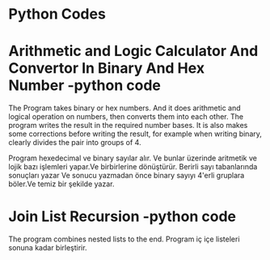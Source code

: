 # Python Codes



# Arithmetic and Logic Calculator And Convertor In Binary And Hex Number -python code
The Program takes binary or hex numbers.
And it does arithmetic and logical operation on numbers, then converts them into each other.
The program writes the result in the required number bases.
It is also makes some corrections before writing the result, for example when writing binary, clearly divides the pair into groups of 4.

Program hexedecimal ve binary sayılar alır.
Ve bunlar üzerinde aritmetik ve lojik bazı işlemleri yapar.Ve birbirlerine dönüştürür.
Berirli sayı tabanlarında sonuçları yazar
Ve sonucu yazmadan önce binary sayıyı 4'erli gruplara böler.Ve temiz bir şekilde yazar.

# Join List Recursion -python code
The program combines nested lists to the end.
Program iç içe listeleri sonuna kadar birleştirir.

